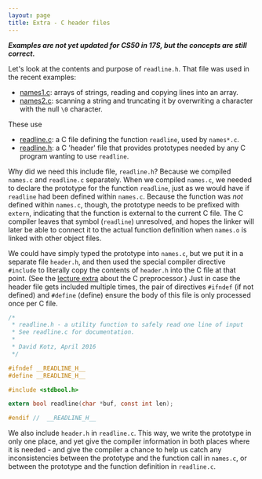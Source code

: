 ```yaml
---
layout: page
title: Extra - C header files
---
```


***Examples are not yet updated for CS50 in 17S, but the concepts are still correct.***

Let's look at the contents and purpose of `readline.h`.
That file was used in the recent examples:

* [names1.c]({{site.examples}}/names1.c): arrays of strings, reading and copying lines into an array.
* [names2.c]({{site.examples}}/names2.c): scanning a string and truncating it by overwriting a character with the null `\0` character.

These use

* [readline.c]({{site.examples}}/readline.c): a C file defining the function `readline`, used by `names*.c`.
* [readline.h]({{site.examples}}/readline.h): a C 'header' file that provides prototypes needed by any C program wanting to use `readline`.

Why did we need this include file, `readline.h`?
Because we compiled `names.c` and `readline.c` separately.
When we compiled `names.c`, we needed to declare the prototype for the function `readline`, just as we would have if `readline` had been defined within `names.c`.
Because the function was *not* defined within `names.c`, though, the prototype needs to be prefixed with `extern`, indicating that the function is external to the current C file.
The C compiler leaves that symbol (`readline`) unresolved, and hopes the linker will later be able to connect it to the actual function definition when `names.o` is linked with other object files.

We could have simply typed the prototype into `names.c`, but we put it in a separate file `header.h`, and then used the special compiler directive `#include` to literally copy the contents of `header.h` into the C file at that point.
(See the [lecture extra](08x-preprocessor.html) about the C preprocessor.) Just in case the header file gets included multiple times, the pair of directives `#ifndef` (if not defined) and `#define` (define) ensure the body of this file is only processed once per C file.

```c
/* 
 * readline.h - a utility function to safely read one line of input
 * See readline.c for documentation.
 *
 * David Kotz, April 2016
 */

#ifndef __READLINE_H__
#define __READLINE_H__

#include <stdbool.h>

extern bool readline(char *buf, const int len);

#endif //  __READLINE_H__
```

We also include `header.h` in `readline.c`.
This way, we write the prototype in only one place, and yet give the compiler information in both places where it is needed - and give the compiler a chance to help us catch any inconsistencies between the prototype and the function call in `names.c`, or between the prototype and the function definition in `readline.c`.

